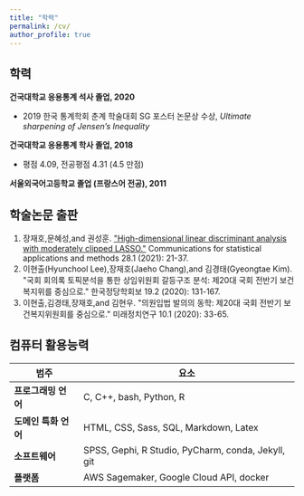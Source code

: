 ```yaml
---
title: "학력"
permalink: /cv/
author_profile: true
---
```


## 학력
__건국대학교 응용통계 석사 졸업, 2020__
* 2019 한국 통계학회 춘계 학술대회 SG 포스터 논문상 수상, _Ultimate sharpening of Jensen’s Inequality_

__건국대학교 응용통계 학사 졸업, 2018__
* 평점 4.09, 전공평점 4.31 (4.5 만점)

__서울외국어고등학교 졸업 (프랑스어 전공), 2011__

## 학술논문 출판

1. 장재호,문혜성,and 권성훈. <a href='https://doi.org/10.29220/CSAM.2021.28.1.021' target='_blank'>"High-dimensional linear discriminant analysis with moderately clipped LASSO."</a> Communications for statistical applications and methods 28.1 (2021): 21-37.
2. 이현출(Hyunchool Lee),장재호(Jaeho Chang),and 김경태(Gyeongtae Kim). "국회 회의록 토픽분석을 통한 상임위원회 갈등구조 분석: 제20대 국회 전반기 보건복지위를 중심으로." 한국정당학회보 19.2 (2020): 131-167.
3. 이현출,김경태,장재호,and 김현우. "의원입법 발의의 동학: 제20대 국회 전반기 보건복지위원회를 중심으로." 미래정치연구 10.1 (2020): 33-65.

## 컴퓨터 활용능력

<table font-size="medium">
	<thead>
		<tr>
			<th>범주</th>
			<th>요소</th>
		</tr>
	</thead>
	<tbody>
		<tr>
			<td><strong>프로그래밍 언어</strong></td>
			<td>
                C, C++, bash, Python, R
            </td>
		</tr>
		<tr>
			<td><strong>도메인 특화 언어</strong></td>
			<td>
                HTML, CSS, Sass, SQL, Markdown, Latex
            </td>
		</tr>
		<tr>
			<td><strong>소프트웨어</strong></td>
			<td>
                SPSS, Gephi, R Studio, PyCharm, conda, Jekyll, git
            </td>
		</tr>
		<tr>
			<td><strong>플랫폼</strong></td>
			<td>
                AWS Sagemaker, Google Cloud API, docker
            </td>
		</tr>
	</tbody>
</table>
